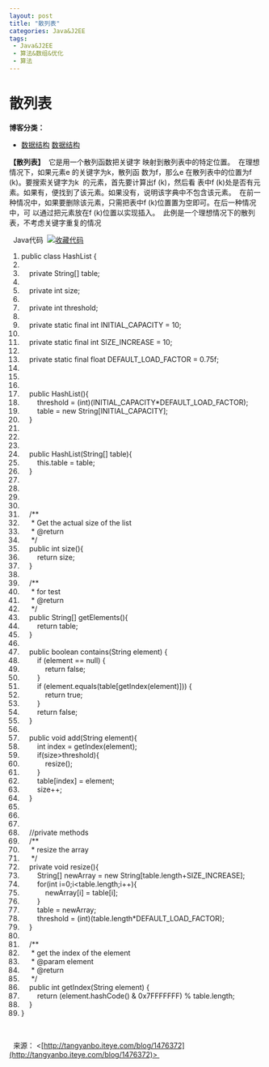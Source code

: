 ```yaml
---
layout: post
title: "散列表"
categories: Java&J2EE
tags: 
 - Java&J2EE
 - 算法&数组&优化
 - 算法
--- 
```


# 散列表

**博客分类：** 
* [数据结构](http://tangyanbo.iteye.com/category/214982)
[数据结构](http://www.iteye.com/blogs/tag/%E6%95%B0%E6%8D%AE%E7%BB%93%E6%9E%84)

**【散列表】** 
它是用一个散列函数把关键字 映射到散列表中的特定位置。 
在理想情况下，如果元素e 的关键字为k，散列函 数为f，那么e 在散列表中的位置为f (k)。要搜索关键字为k 
的元素，首先要计算出f (k)，然后看 表中f (k)处是否有元素。如果有，便找到了该元素。如果没有，说明该字典中不包含该元素。 
在前一种情况中，如果要删除该元素，只需把表中f (k)位置置为空即可。在后一种情况中，可 以通过把元素放在f (k)位置以实现插入。 
此例是一个理想情况下的散列表，不考虑关键字重复的情况

 
Java代码  [![收藏代码]()]( "收藏这段代码")

1. public class HashList {   
1.       
1.     private String[] table;  
1.   
1.     private int size;  
1.   
1.     private int threshold;  
1.   
1.     private static final int INITIAL_CAPACITY = 10;  
1.   
1.     private static final int SIZE_INCREASE = 10;  
1.   
1.     private static final float DEFAULT_LOAD_FACTOR = 0.75f;  
1.       
1.       
1.       
1.     public HashList(){  
1.         threshold = (int)(INITIAL_CAPACITY*DEFAULT_LOAD_FACTOR);  
1.         table = new String[INITIAL_CAPACITY];  
1.     }  
1.       
1.       
1.       
1.     public HashList(String[] table){  
1.         this.table = table;  
1.     }  
1.       
1.       
1.       
1.       
1.     /** 
1.      * Get the actual size of the list 
1.      * @return 
1.      */  
1.     public int size(){  
1.         return size;  
1.     }  
1.       
1.     /** 
1.      * for test 
1.      * @return 
1.      */  
1.     public String[] getElements(){  
1.         return table;  
1.     }  
1.       
1.     public boolean contains(String element) {  
1.         if (element == null) {  
1.             return false;  
1.         }  
1.         if (element.equals(table[getIndex(element)])) {  
1.             return true;  
1.         }  
1.         return false;  
1.     }  
1.       
1.     public void add(String element){  
1.         int index = getIndex(element);  
1.         if(size>threshold){  
1.             resize();  
1.         }  
1.         table[index] = element;  
1.         size++;  
1.     }  
1.       
1.       
1.       
1.     //private methods  
1.     /** 
1.      * resize the array 
1.      */  
1.     private void resize(){  
1.         String[] newArray = new String[table.length+SIZE_INCREASE];  
1.         for(int i=0;i<table.length;i++){  
1.             newArray[i] = table[i];  
1.         }  
1.         table = newArray;  
1.         threshold = (int)(table.length*DEFAULT_LOAD_FACTOR);  
1.     }  
1.       
1.     /** 
1.      * get the index of the element 
1.      * @param element 
1.      * @return 
1.      */  
1.     public int getIndex(String element) {  
1.         return (element.hashCode() & 0x7FFFFFFF) % table.length;  
1.     }     
1. }  

 

 
来源： <[http://tangyanbo.iteye.com/blog/1476372](http://tangyanbo.iteye.com/blog/1476372)> 
